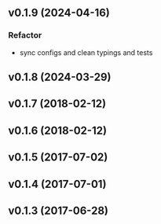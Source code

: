 ## v0.1.9 (2024-04-16)

### Refactor

- sync configs and clean typings and tests

## v0.1.8 (2024-03-29)

## v0.1.7 (2018-02-12)

## v0.1.6 (2018-02-12)

## v0.1.5 (2017-07-02)

## v0.1.4 (2017-07-01)

## v0.1.3 (2017-06-28)
